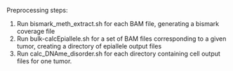 Preprocessing steps:

1) Run bismark_meth_extract.sh for each BAM file, generating a bismark coverage file
2) Run bulk-calcEpiallele.sh for a set of BAM files corresponding to a given tumor, creating a directory of epiallele output files
3) Run calc_DNAme_disorder.sh for each directory containing cell output files for one tumor.
